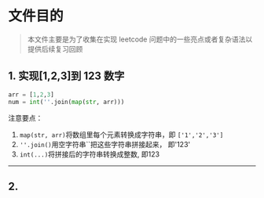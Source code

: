 # 文件目的

> 本文件主要是为了收集在实现 leetcode 问题中的一些亮点或者复杂语法以提供后续复习回顾

## 1. 实现[1,2,3]到 123 数字

```py
arr = [1,2,3]
num = int(''.join(map(str, arr)))
```
注意要点：
1. `map(str, arr)`将数组里每个元素转换成字符串，即 `['1','2','3']`
2. `''.join()`用空字符串``把这些字符串拼接起来， 即'123'
3. `int(...)`将拼接后的字符串转换成整数, 即123
  
---

## 2. 